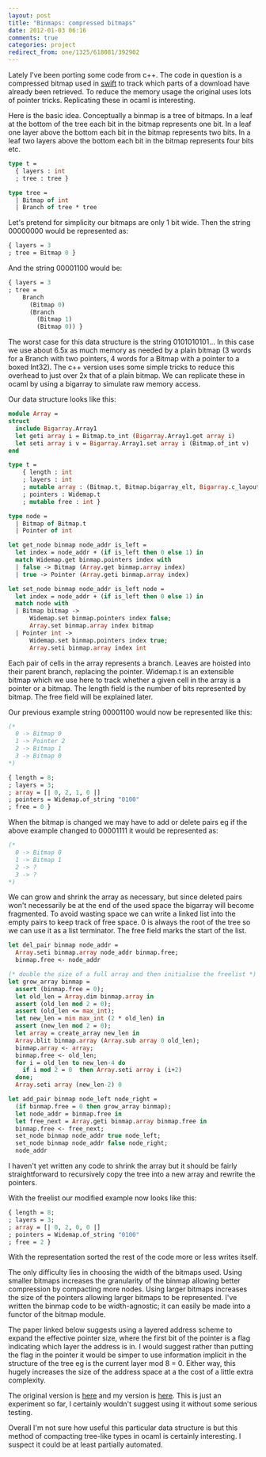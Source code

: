 ```yaml
---
layout: post
title: "Binmaps: compressed bitmaps"
date: 2012-01-03 06:16
comments: true
categories: project
redirect_from: one/1325/618081/392902
---
```


Lately I've been porting some code from c++. The code in question is a compressed bitmap used in [swift](http://libswift.org) to track which parts of a download have already been retrieved. To reduce the memory usage the original uses lots of pointer tricks. Replicating these in ocaml is interesting.

<!--more-->

Here is the basic idea. Conceptually a binmap is a tree of bitmaps. In a leaf at the bottom of the tree each bit in the bitmap represents one bit. In a leaf one layer above the bottom each bit in the bitmap represents two bits. In a leaf two layers above the bottom each bit in the bitmap represents four bits etc.

``` ocaml
type t =
  { layers : int
  ; tree : tree }

type tree =
  | Bitmap of int
  | Branch of tree * tree
```

Let's pretend for simplicity our bitmaps are only 1 bit wide. Then the string 00000000 would be represented as:

``` ocaml
{ layers = 3
; tree = Bitmap 0 }
```

And the string 00001100 would be:

``` ocaml
{ layers = 3
; tree =
    Branch
      (Bitmap 0)
      (Branch
        (Bitmap 1)
        (Bitmap 0)) }
```

The worst case for this data structure is the string 0101010101... In this case we use about 6.5x as much memory as needed by a plain bitmap (3 words for a Branch with two pointers, 4 words for a Bitmap with a pointer to a boxed Int32). The c++ version uses some simple tricks to reduce this overhead to just over 2x that of a plain bitmap. We can replicate these in ocaml by using a bigarray to simulate raw memory access.

Our data structure looks like this:

``` ocaml
module Array =
struct
  include Bigarray.Array1
  let geti array i = Bitmap.to_int (Bigarray.Array1.get array i)
  let seti array i v = Bigarray.Array1.set array i (Bitmap.of_int v)
end

type t =
    { length : int
    ; layers : int
    ; mutable array : (Bitmap.t, Bitmap.bigarray_elt, Bigarray.c_layout) Array.t
    ; pointers : Widemap.t
    ; mutable free : int }

type node =
  | Bitmap of Bitmap.t
  | Pointer of int

let get_node binmap node_addr is_left =
  let index = node_addr + (if is_left then 0 else 1) in
  match Widemap.get binmap.pointers index with
  | false -> Bitmap (Array.get binmap.array index)
  | true -> Pointer (Array.geti binmap.array index)

let set_node binmap node_addr is_left node =
  let index = node_addr + (if is_left then 0 else 1) in
  match node with
  | Bitmap bitmap ->
      Widemap.set binmap.pointers index false;
      Array.set binmap.array index bitmap
  | Pointer int ->
      Widemap.set binmap.pointers index true;
      Array.seti binmap.array index int
```

Each pair of cells in the array represents a branch. Leaves are hoisted into their parent branch, replacing the pointer. Widemap.t is an extensible bitmap which we use here to track whether a given cell in the array is a pointer or a bitmap. The length field is the number of bits represented by bitmap. The free field will be explained later.

Our previous example string 00001100 would now be represented like this:

``` ocaml
(*
  0 -> Bitmap 0
  1 -> Pointer 2
  2 -> Bitmap 1
  3 -> Bitmap 0
*)

{ length = 8;
; layers = 3;
; array = [| 0, 2, 1, 0 |]
; pointers = Widemap.of_string "0100"
; free = 0 }
```

When the bitmap is changed we may have to add or delete pairs eg if the above example changed to 00001111 it would be represented as:

``` ocaml
(*
  0 -> Bitmap 0
  1 -> Bitmap 1
  2 -> ?
  3 -> ?
*)
```

We can grow and shrink the array as necessary, but since deleted pairs won't necessarily be at the end of the used space the bigarray will become fragmented. To avoid wasting space we can write a linked list into the empty pairs to keep track of free space. 0 is always the root of the tree so we can use it as a list terminator. The free field marks the start of the list.

``` ocaml
let del_pair binmap node_addr =
  Array.seti binmap.array node_addr binmap.free;
  binmap.free <- node_addr

(* double the size of a full array and then initialise the freelist *)
let grow_array binmap =
  assert (binmap.free = 0);
  let old_len = Array.dim binmap.array in
  assert (old_len mod 2 = 0);
  assert (old_len <= max_int);
  let new_len = min max_int (2 * old_len) in
  assert (new_len mod 2 = 0);
  let array = create_array new_len in
  Array.blit binmap.array (Array.sub array 0 old_len);
  binmap.array <- array;
  binmap.free <- old_len;
  for i = old_len to new_len-4 do
    if i mod 2 = 0  then Array.seti array i (i+2)
  done;
  Array.seti array (new_len-2) 0

let add_pair binmap node_left node_right =
  (if binmap.free = 0 then grow_array binmap);
  let node_addr = binmap.free in
  let free_next = Array.geti binmap.array binmap.free in
  binmap.free <- free_next;
  set_node binmap node_addr true node_left;
  set_node binmap node_addr false node_right;
  node_addr
```

I haven't yet written any code to shrink the array but it should be fairly straightforward to recursively copy the tree into a new array and rewrite the pointers.

With the freelist our modified example now looks like this:

``` ocaml
{ length = 8;
; layers = 3;
; array = [| 0, 2, 0, 0 |]
; pointers = Widemap.of_string "0100"
; free = 2 }
```

With the representation sorted the rest of the code more or less writes itself.

The only difficulty lies in choosing the width of the bitmaps used. Using smaller bitmaps increases the granularity of the binmap allowing better compression by compacting more nodes. Using larger bitmaps increases the size of the pointers allowing larger bitmaps to be represented. I've written the binmap code to be width-agnostic; it can easily be made into a functor of the bitmap module.

The paper linked below suggests using a layered address scheme to expand the effective pointer size, where the first bit of the pointer is a flag indicating which layer the address is in. I would suggest rather than putting the flag in the pointer it would be simper to use information implicit in the structure of the tree eg is the current layer mod 8 = 0. Either way, this hugely increases the size of the address space at a the cost of a little extra complexity.

The original version is [here](https://github.com/gritzko/swift/blob/master/doc/binmaps-alenex.pdf) and my version is [here](https://github.com/jamii/binmap). This is just an experiment so far, I certainly wouldn't suggest using it without some serious testing.

Overall I'm not sure how useful this particular data structure is but this method of compacting tree-like types in ocaml is certainly interesting. I suspect it could be at least partially automated.
